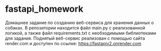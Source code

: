 # fastapi_homework
Домашнее задание по созданию веб-сервиса для хранения данных о собаках. В репозитории находится файл main.py с реализованной логикой, а также 
файл requirements.txt с необходимыми библиотеками для задания. Поднятый веб-сервис реализован с помощью сайта render.com и доступен по ссылке: https://fastapiv2.onrender.com
